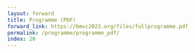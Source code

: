 ```yaml
---
layout: forward
title: Programme (PDF)
forward_link: https://bmvc2023.org/files/fullprogramme.pdf
permalink: /programme/programme_pdf/
index: 20
---
```


